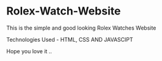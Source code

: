 # Rolex-Watch-Website
This is the simple and good looking Rolex Watches Website 

Technologies Used -
HTML, CSS AND JAVASCIPT


Hope you love it ..

